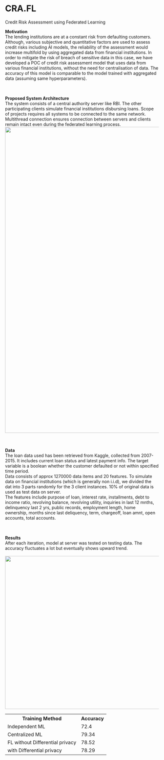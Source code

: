 # CRA.FL
Credit Risk Assessment using Federated Learning

<b> Motivation </b> <br/>
The lending institutions are at a constant risk from defaulting customers. Although, various subjective and quantitative factors are used to assess credit risks including AI models, the reliability of the assessment would increase multifold by using aggregated data from financial institutions. In order to mitigate the risk of breach of sensitive data in this case, we have developed a POC of credit risk assessment model that uses data from various financial institutions, without the need for centralisation of data. The accuracy of this model is comparable to the model trained with aggregated data (assuming same hyperparameters).

<br/><br/>
<b> Proposed System Architecture </b> <br/>
The system consists of a central authority server like RBI. The other participating clients simulate financial institutions disbursing loans. Scope of projects requires all systems to be connected to the same network. Multithread connection ensures connection between servers and clients remain intact even during the federated learning process. <br/>
<img src="https://github.com/pia-nyk/credit-risk-assessment-fl/extra_materials/blob/master/system_design.jpg" width="600" height="1000">

<br/><br/>
<b> Data </b><br/>
The loan data used has been retrieved from Kaggle, collected from 2007-2015. It includes current loan status and latest payment info. The target variable is a boolean whether the customer defaulted or not within specified time period. <br/>
Data consists of approx 1270000 data items and 20 features. To simulate data on financial institutions (which is generally non i.i.d), we divided the dat into 3 parts randomly for the 3 client instances. 10% of original data is used as test data on server. <br/>
The features include purpose of loan, interest rate, installments, debt to income ratio, revolving balance, revolving utility, inquiries in last 12 mnths, delinquency last 2 yrs, public records, employment length, home ownership, months since last deliquency, term, chargeoff, loan amnt, open accounts, total accounts. 


<br/><br/>
<b> Results </b><br/>
After each iteration, model at server was tested on testing data. The accuracy fluctuates a lot but eventually shows upward trend.<br/><br/>
<img src="https://github.com/pia-nyk/credit-risk-assessment-fl/extra_materials/blob/master/results.jpg" width="600" height="500">

<table>
  <tr> 
    <th> Training Method </th>
    <th> Accuracy </th>
  </tr>
  <tr>
    <td> Independent ML </td>
    <td> 72.4 </td>
  </tr>
  <tr>
    <td> Centralized ML </td>
    <td> 79.34 </td>
  </tr>
  <tr>
    <td> FL without Differential privacy </td>
    <td> 78.52 </td>
  </tr>
  <tr>
    <td> with Differential privacy </td>
    <td> 78.29 </td>
  </tr>
</table>
